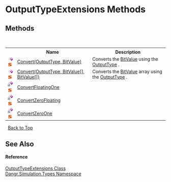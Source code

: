 # OutputTypeExtensions Methods
 


## Methods
&nbsp;<table><tr><th></th><th>Name</th><th>Description</th></tr><tr><td>![Public method](media/pubmethod.gif "Public method")![Static member](media/static.gif "Static member")</td><td><a href="M_Dangr_Simulation_Types_OutputTypeExtensions_Convert">Convert(OutputType, BitValue)</a></td><td>
Converts the <a href="T_Dangr_Simulation_Types_BitValue">BitValue</a> using the <a href="T_Dangr_Simulation_Types_OutputType">OutputType</a> .</td></tr><tr><td>![Public method](media/pubmethod.gif "Public method")![Static member](media/static.gif "Static member")</td><td><a href="M_Dangr_Simulation_Types_OutputTypeExtensions_Convert_1">Convert(OutputType, BitValue[], BitValue[])</a></td><td>
Converts the <a href="T_Dangr_Simulation_Types_BitValue">BitValue</a> array using the <a href="T_Dangr_Simulation_Types_OutputType">OutputType</a> .</td></tr><tr><td>![Private method](media/privmethod.gif "Private method")![Static member](media/static.gif "Static member")</td><td><a href="M_Dangr_Simulation_Types_OutputTypeExtensions_ConvertFloatingOne">ConvertFloatingOne</a></td><td /></tr><tr><td>![Private method](media/privmethod.gif "Private method")![Static member](media/static.gif "Static member")</td><td><a href="M_Dangr_Simulation_Types_OutputTypeExtensions_ConvertZeroFloating">ConvertZeroFloating</a></td><td /></tr><tr><td>![Private method](media/privmethod.gif "Private method")![Static member](media/static.gif "Static member")</td><td><a href="M_Dangr_Simulation_Types_OutputTypeExtensions_ConvertZeroOne">ConvertZeroOne</a></td><td /></tr></table>&nbsp;
<a href="#outputtypeextensions-methods">Back to Top</a>

## See Also


#### Reference
<a href="T_Dangr_Simulation_Types_OutputTypeExtensions">OutputTypeExtensions Class</a><br /><a href="N_Dangr_Simulation_Types">Dangr.Simulation.Types Namespace</a><br />